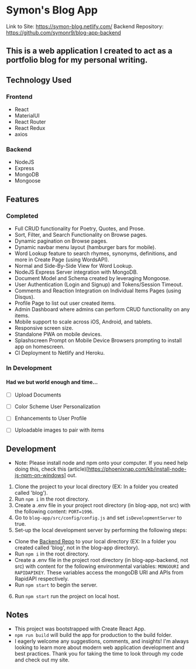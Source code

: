 # Symon's Blog App

Link to Site: https://symon-blog.netlify.com/
Backend Repository: https://github.com/symonr9/blog-app-backend

## This is a web application I created to act as a portfolio blog for my personal writing. 

## Technology Used

### Frontend
- React
- MaterialUI
- React Router
- React Redux
- axios

### Backend
- NodeJS
- Express
- MongoDB
- Mongoose


## Features

### Completed
- Full CRUD functionality for Poetry, Quotes, and Prose.
- Sort, Filter, and Search Functionality on Browse pages.
- Dynamic pagination on Browse pages.
- Dynamic navbar menu layout (hamburger bars for mobile).
- Word Lookup feature to search rhymes, synonyms, definitions, and more in Create Page (using WordsAPI).
- Normal and Side-By-Side View for Word Lookup.
- NodeJS Express Server integration with MongoDB.
- Document Model and Schema created by leveraging Mongoose.
- User Authentication (Login and Signup) and Tokens/Session Timeout.
- Comments and Reaction Integration on Individual Items Pages (using Disqus).
- Profile Page to list out user created items.
- Admin Dashboard where admins can perform CRUD functionality on any items.
- Mobile support to scale across iOS, Android, and tablets.
- Responsive screen size.
- Standalone PWA on mobile devices.
- Splashscreen Prompt on Mobile Device Browsers prompting to install app on homescreen.
- CI Deployment to Netlify and Heroku.

### In Development

#### Had we but world enough and time...
- [ ] Upload Documents
- [ ] Color Scheme User Personalization 
- [ ] Enhancements to User Profile
- [ ] Uploadable images to pair with items


## Development

- Note: Please install node and npm onto your computer. If you need help doing this, check this (article)[https://phoenixnap.com/kb/install-node-js-npm-on-windows] out. 

1. Clone the project to your local directory (EX: In a folder you created called 'blog').
2. Run `npm i` in the root directory.
3. Create a .env file in your project root directory (in blog-app, not src) with the following content: `PORT=1996`.
4. Go to `blog-app/src/config/config.js` and set `isDevelopmentServer` to true.
5. Set-up the local development server by performing the following steps:
  - Clone the [Backend Repo](https://github.com/symonr9/blog-app-backend) to your local directory (EX: In a folder you created called 'blog', not in the blog-app directory).
  - Run `npm i` in the root directory.
  - Create a .env file in the project root directory (in blog-app-backend, not src) with content for the following environmental variables: `MONGOURI` and `RAPIDAPIKEY`. These variables access the mongoDB URI and APIs from RapidAPI respectively.
  - Run `npm start` to begin the server. 
6. Run `npm start` run the project on local host.



## Notes

- This project was bootstrapped with Create React App.
- `npm run build` will build the app for production to the build folder.
- I eagerly welcome any suggestions, comments, and insights! I'm always looking to learn more about modern web application development and best practices. Thank you for taking the time to look through my code and check out my site. 
